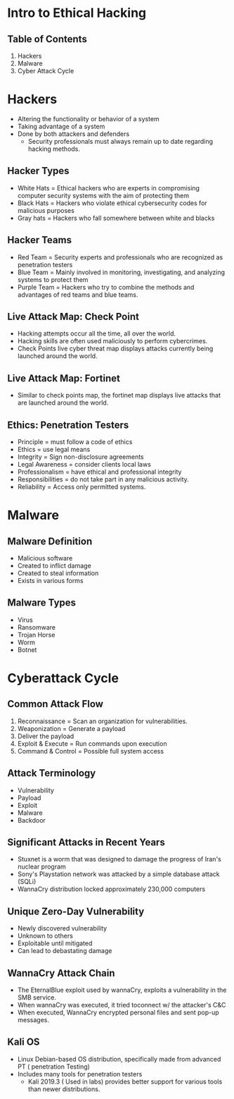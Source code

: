 # Intro to Ethical Hacking
## Table of Contents
1. Hackers
2. Malware
3. Cyber Attack Cycle
# Hackers
- Altering the functionality or behavior of a system
- Taking advantage of a system
- Done by both attackers and defenders
    - Security professionals must always remain up to date regarding hacking methods.
## Hacker Types
- White Hats = Ethical hackers who are experts in compromising computer security systems with the aim of protecting them
- Black Hats = Hackers who violate ethical cybersecurity codes for malicious purposes
- Gray hats = Hackers who fall somewhere between white and blacks
## Hacker Teams
- Red Team = Security experts and professionals who are recognized as penetration testers
- Blue Team = Mainly involved in monitoring, investigating, and analyzing systems to protect them
- Purple Team = Hackers who try to combine the methods and advantages of red teams and blue teams.
## Live Attack Map: Check Point
- Hacking attempts occur all the time, all over the world.
- Hacking skills are often used maliciously to perform cybercrimes.
- Check Points live cyber threat map displays attacks currently being launched around the world.
## Live Attack Map: Fortinet
- Similar to check points map, the fortinet map displays live attacks that are launched around the world.
## Ethics: Penetration Testers
- Principle = must follow a code of ethics
- Ethics = use legal means
- Integrity = Sign non-disclosure agreements
- Legal Awareness = consider clients local laws
- Professionalism = have ethical and professional integrity
- Responsibilities = do not take part in any malicious activity.
- Reliability = Access only permitted systems.
# Malware
## Malware Definition 
- Malicious software
- Created to inflict damage
- Created to steal information
- Exists in various forms
## Malware Types
- Virus 
- Ransomware
- Trojan Horse
- Worm 
- Botnet
# Cyberattack Cycle
## Common Attack Flow
1. Reconnaissance = Scan an organization for vulnerabilities.
2. Weaponization = Generate a payload
3. Deliver the payload
4. Exploit & Execute = Run commands upon execution
5. Command & Control = Possible full system access
## Attack Terminology
- Vulnerability
- Payload
- Exploit
- Malware
- Backdoor
## Significant Attacks in Recent Years
- Stuxnet is a worm that was designed to damage the progress of Iran's nuclear program
- Sony's Playstation network was attacked by a simple database attack (SQLi)
- WannaCry distribution locked approximately 230,000 computers
## Unique Zero-Day Vulnerability
- Newly discovered vulnerability
- Unknown to others
- Exploitable until mitigated
- Can lead to debastating damage
## WannaCry Attack Chain
- The EternalBlue exploit used by wannaCry, exploits a vulnerability in the SMB service.
- When wannaCry was executed, it tried toconnect w/ the attacker's C&C
- When executed, WannaCry encrypted personal files and sent pop-up messages.
## Kali OS
- Linux Debian-based OS distribution, specifically made from advanced PT ( penetration Testing)
- Includes many tools for penetration testers
    - Kali 2019.3 ( Used in labs) provides better support for various tools than newer distributions.
